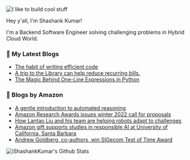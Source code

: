 ![I like to build cool stuff](https://res.cloudinary.com/dt8g3rhcy/image/upload/v1595929574/i_like_to_build_cool_shit._1_nzbwjh.png)

Hey y'all, I'm Shashank Kumar! 

I'm a Backend Software Engineer solving challenging problems in Hybrid Cloud World.

### 📕 My Latest Blogs
<!-- BLOG-POST-LIST:START -->
- [The habit of writing efficient code](https://medium.com/@ishashankkumar/the-habit-of-writing-efficient-code-153b05f04269?source=rss-d24dda280d5f------2)
- [A trip to the Library can help reduce recurring bills.](https://medium.com/swlh/a-trip-to-the-library-can-help-reduce-recurring-bills-23bca495cdf5?source=rss-d24dda280d5f------2)
- [The Magic Behind One-Line Expressions in Python](https://medium.com/swlh/the-magic-behind-one-line-expressions-in-python-816c10180c5c?source=rss-d24dda280d5f------2)
<!-- BLOG-POST-LIST:END -->

### 📕 Blogs by Amazon
<!-- AMAZON-BLOG-POST-LIST:START -->
- [A gentle introduction to automated reasoning](https://www.amazon.science/blog/a-gentle-introduction-to-automated-reasoning)
- [Amazon Research Awards issues winter 2022 call for proposals](https://www.amazon.science/research-awards/program-updates/amazon-research-awards-issues-winter-2022-call-for-proposals)
- [How Lantao Liu and his team are helping robots adapt to challenges](https://www.amazon.science/research-awards/success-stories/how-lantao-liu-and-his-team-are-helping-robots-adapt-to-challenges)
- [Amazon gift supports studies in responsible AI at University of California, Santa Barbara](https://www.amazon.science/academic-engagements/amazon-gift-supports-studies-in-responsible-ai-at-university-of-california-santa-barbara)
- [Andrew Goldberg, co-authors, win SIGecom Test of Time Award](https://www.amazon.science/latest-news/andrew-goldberg-co-authors-win-sigecom-test-of-time-award)
<!-- AMAZON-BLOG-POST-LIST:END -->



<img align="center" alt="iShashankKumar's Github Stats" src="https://github-readme-stats.vercel.app/api?username=ishashankkumar&show_icons=true&hide_border=true" />
